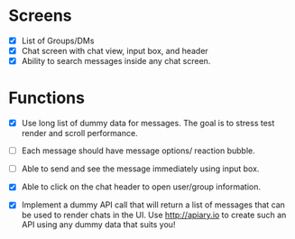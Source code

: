 # Screens

- [x] List of Groups/DMs
- [x] Chat screen with chat view, input box, and header
- [x] Ability to search messages inside any chat screen.

# Functions

- [x] Use long list of dummy data for messages. The goal is to stress test render and scroll performance.
- [ ] Each message should have message options/ reaction bubble.
- [ ] Able to send and see the message immediately using input box.
- [x] Able to click on the chat header to open user/group information.
- [x] Implement a dummy API call that will return a list of messages that can be used to render chats in the UI. Use http://apiary.io to create such an API using any dummy data that suits you!

